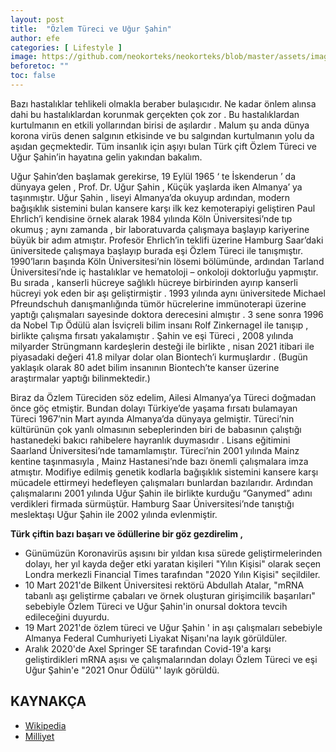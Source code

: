 ```yaml
---
layout: post
title:  "Özlem Türeci ve Uğur Şahin"
author: efe
categories: [ Lifestyle ]
image: https://github.com/neokorteks/neokorteks/blob/master/assets/images/%C3%B6zlem%20t%C3%BCreci%20ve%20u%C4%9Fur%20%C5%9Fahin.png?raw=true
beforetoc: ""
toc: false
---
```

Bazı hastalıklar tehlikeli olmakla beraber bulaşıcıdır.  Ne kadar önlem alınsa dahi bu hastalıklardan korunmak gerçekten çok zor . Bu hastalıklardan kurtulmanın en etkili yollarından birisi de aşılardır . Malum şu anda dünya korona virüs denen salgının etkisinde ve bu salgından kurtulmanın yolu da aşıdan geçmektedir. Tüm insanlık için aşıyı bulan Türk çift Özlem Türeci ve Uğur Şahin’in hayatına gelin yakından bakalım. 

Uğur Şahin’den başlamak gerekirse,   19 Eylül 1965 ‘ te İskenderun ’ da dünyaya gelen , Prof. Dr. Uğur Şahin , Küçük yaşlarda iken  Almanya’ ya taşınmıştır.  Uğur Şahin , liseyi Almanya’da okuyup ardından, modern bağışıklık sistemini bulan kansere karşı ilk kez kemoterapiyi geliştiren Paul Ehrlich’i  kendisine  örnek alarak 1984 yılında Köln Üniversitesi’nde tıp okumuş ; aynı zamanda , bir laboratuvarda çalışmaya başlayıp kariyerine büyük bir adım atmıştır. Profesör Ehrlich’in teklifi üzerine Hamburg Saar’daki üniversitede çalışmaya başlayıp burada eşi Özlem Türeci ile tanışmıştır. 1990’ların başında Köln Üniversitesi’nin lösemi bölümünde, ardından Tarland Üniversitesi’nde iç hastalıklar ve hematoloji – onkoloji doktorluğu yapmıştır. Bu sırada , kanserli hücreye sağlıklı hücreye birbirinden ayırıp kanserli hücreyi yok eden bir aşı geliştirmiştir . 1993 yılında aynı  üniversitede Michael Pfreundschuh danışmanlığında tümör hücrelerine immünoterapi üzerine yaptığı çalışmaları sayesinde doktora derecesini almıştır . 3 sene sonra 1996 da Nobel Tıp Ödülü alan İsviçreli bilim insanı Rolf Zinkernagel ile tanışıp , birlikte çalışma fırsatı yakalamıştır . Şahin ve eşi Türeci , 2008 yılında milyarder Strüngmann kardeşlerin desteği ile birlikte , nisan 2021 itibari ile piyasadaki değeri 41.8 milyar dolar olan Biontech’i kurmuşlardır . (Bugün yaklaşık olarak 80 adet bilim insanının Biontech’te kanser üzerine araştırmalar yaptığı bilinmektedir.)

Biraz da Özlem Türeciden söz edelim,  Ailesi Almanya’ya Türeci doğmadan önce göç etmiştir. Bundan dolayı Türkiye’de yaşama fırsatı bulamayan Türeci 1967’nin Mart ayında Almanya’da dünyaya gelmiştir. Türeci’nin kültürünün çok yanlı olmasının  sebeplerinden biri de babasının çalıştığı hastanedeki bakıcı rahibelere hayranlık duymasıdır . Lisans eğitimini Saarland Üniversitesi’nde tamamlamıştır. Türeci’nin 2001 yılında Mainz kentine taşınmasıyla , Mainz Hastanesi’nde bazı önemli çalışmalara imza atmıştır. Modifiye edilmiş genetik kodlarla bağışıklık sistemini kansere karşı mücadele ettirmeyi hedefleyen çalışmaları bunlardan bazılarıdır. Ardından çalışmalarını 2001 yılında Uğur Şahin ile birlikte kurduğu “Ganymed” adını verdikleri firmada sürmüştür. Hamburg Saar Üniversitesi’nde tanıştığı meslektaşı Uğur Şahin ile 2002 yılında evlenmiştir.

**Türk çiftin bazı başarı ve ödüllerine bir göz gezdirelim ,**
- Günümüzün Koronavirüs aşısını bir yıldan kısa sürede geliştirmelerinden dolayı, her yıl kayda değer etki yaratan kişileri "Yılın Kişisi" olarak seçen Londra merkezli Financial Times tarafından "2020 Yılın Kişisi" seçildiler.
- 10 Mart 2021'de Bilkent Üniversitesi rektörü Abdullah Atalar, "mRNA tabanlı aşı geliştirme çabaları ve örnek oluşturan girişimcilik başarıları" sebebiyle  Özlem Türeci ve Uğur Şahin'in onursal doktora tevcih edileceğini duyurdu. 
- 19 Mart 2021'de özlem türeci ve Uğur Şahin ' in aşı çalışmaları sebebiyle Almanya Federal Cumhuriyeti Liyakat Nişanı'na layık görüldüler.
- Aralık 2020'de Axel Springer SE tarafından Covid-19'a karşı geliştirdikleri mRNA aşısı ve çalışmalarından dolayı Özlem Türeci ve eşi Uğur Şahin'e  "2021 Onur Ödülü"' layık görüldü.

## KAYNAKÇA
- [Wikipedia](https://tr.wikipedia.org/)
- [Milliyet]( https://www.milliyet.com.tr/)

